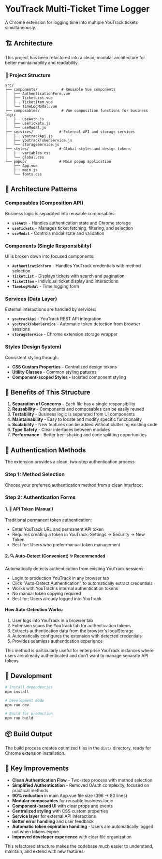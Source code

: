 # YouTrack Multi-Ticket Time Logger

A Chrome extension for logging time into multiple YouTrack tickets simultaneously.

## 🏗️ Architecture

This project has been refactored into a clean, modular architecture for better maintainability and readability.

### 📁 Project Structure

```
src/
├── components/           # Reusable Vue components
│   ├── AuthenticationForm.vue
│   ├── TicketList.vue
│   ├── TicketItem.vue
│   └── TimeLogModal.vue
├── composables/          # Vue composition functions for business logic
│   ├── useAuth.js
│   ├── useTickets.js
│   └── useModal.js
├── services/            # External API and storage services
│   ├── youtrackApi.js
│   ├── youtrackTokenService.js
│   └── storageService.js
├── styles/              # Global styles and design tokens
│   ├── variables.css
│   └── global.css
└── popup/               # Main popup application
    ├── App.vue
    ├── main.js
    └── fonts.css
```

## 🧱 Architecture Patterns

### **Composables** (Composition API)
Business logic is separated into reusable composables:

- **`useAuth`** - Handles authentication state and Chrome storage
- **`useTickets`** - Manages ticket fetching, filtering, and selection
- **`useModal`** - Controls modal state and validation

### **Components** (Single Responsibility)
UI is broken down into focused components:

- **`AuthenticationForm`** - Handles YouTrack credentials with method selection
- **`TicketList`** - Displays tickets with search and pagination
- **`TicketItem`** - Individual ticket display and interactions
- **`TimeLogModal`** - Time logging form

### **Services** (Data Layer)
External interactions are handled by services:

- **`youtrackApi`** - YouTrack REST API integration
- **`youtrackTokenService`** - Automatic token detection from browser sessions
- **`storageService`** - Chrome extension storage wrapper

### **Styles** (Design System)
Consistent styling through:

- **CSS Custom Properties** - Centralized design tokens
- **Utility Classes** - Common styling patterns
- **Component-scoped Styles** - Isolated component styling

## 🎯 Benefits of This Structure

1. **Separation of Concerns** - Each file has a single responsibility
2. **Reusability** - Components and composables can be easily reused
3. **Testability** - Business logic is separated from UI components
4. **Maintainability** - Easy to locate and modify specific functionality
5. **Scalability** - New features can be added without cluttering existing code
6. **Type Safety** - Clear interfaces between modules
7. **Performance** - Better tree-shaking and code splitting opportunities

## 🔐 Authentication Methods

The extension provides a clean, two-step authentication process:

### Step 1: Method Selection
Choose your preferred authentication method from a clean interface:

### Step 2: Authentication Forms

#### 1. **🔑 API Token** (Manual)
Traditional permanent token authentication:
- Enter YouTrack URL and permanent API token
- Requires creating a token in YouTrack: Settings → Security → New Token
- Best for: Users who prefer manual token management

#### 2. **🔍 Auto-Detect** (Convenient) ✨ **Recommended**
Automatically detects authentication from existing YouTrack sessions:
- Login to production YouTrack in any browser tab
- Click "Auto-Detect Authentication" to automatically extract credentials
- Works with YouTrack's internal authentication tokens
- No manual token copying required
- Best for: Users already logged into YouTrack

#### How Auto-Detection Works:
1. User logs into YouTrack in a browser tab
2. Extension scans the YouTrack tab for authentication tokens
3. Extracts authentication data from the browser's localStorage
4. Automatically configures the extension with detected credentials
5. Provides seamless authentication experience

This method is particularly useful for enterprise YouTrack instances where users are already authenticated and don't want to manage separate API tokens.

## 🔧 Development

```bash
# Install dependencies
npm install

# Development mode
npm run dev

# Build for production
npm run build
```

## 📦 Build Output

The build process creates optimized files in the `dist/` directory, ready for Chrome extension installation.

## 🚀 Key Improvements

- **Clean Authentication Flow** - Two-step process with method selection
- **Simplified Authentication** - Removed OAuth complexity, focused on practical methods
- **90% reduction** in main App.vue file size (396 → 80 lines)
- **Modular composables** for reusable business logic
- **Component-based UI** with clear props and events
- **Centralized styling** with CSS custom properties
- **Service layer** for external API interactions
- **Better error handling** and user feedback
- **Automatic token expiration handling** - Users are automatically logged out when tokens expire
- **Improved developer experience** with clear file organization

This refactored structure makes the codebase much easier to understand, maintain, and extend with new features. 